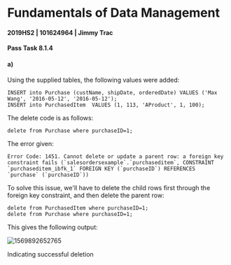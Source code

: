 # Fundamentals of Data Management

#### 2019HS2 |  101624964 | Jimmy Trac 

**Pass Task 8.1.4**

#### a)

Using the supplied tables, the following values were added:

```mysql
INSERT into Purchase (custName, shipDate, orderedDate) VALUES ('Max Wang', '2016-05-12', '2016-05-12');
INSERT into PurchasedItem  VALUES (1, 113, 'AProduct', 1, 100);
```

The delete code is as follows:

```mysql
delete from Purchase where purchaseID=1;
```

The error given:

```
Error Code: 1451. Cannot delete or update a parent row: a foreign key constraint fails (`salesordersexample`.`purchaseditem`, CONSTRAINT `purchaseditem_ibfk_1` FOREIGN KEY (`purchaseID`) REFERENCES `purchase` (`purchaseID`))

```

To solve this issue, we'll have to delete the child rows first through the foreign key constraint, and then delete the parent row:

```mysql
delete from PurchasedItem where purchaseID=1;
delete from Purchase where purchaseID=1;
```

This gives the following output:

![1569892652765](F:\repos\fundamentals-of-data-management\pt8.1.4\pt8.1.4.assets\1569892652765.png)

Indicating successful deletion